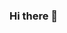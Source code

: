 ### Hi there 👋

<!--
**Lancs0022/Lancs0022** is a ✨ _special_ ✨ repository because its `README.md` (this file) appears on your GitHub profile.

Here are some ideas to get you started:

- 🔭 I’m LAIPELIKA Dufresnes Lancaster from SAYNA, it's a digital school to learn all digital jobs with good family spyrit 
- 🌱 I actually learn to code and have skills in those programming langage :
        # C
        # Html & css
        # Php
        # Mysql

- 👯 I’m looking to collaborate on many projects to challenge myself good luck for me 
- 📫 How to reach me: Lancs0022@gmail.com
-->
  
